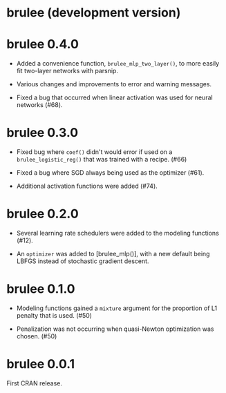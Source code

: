 # brulee (development version)

# brulee 0.4.0

* Added a convenience function, `brulee_mlp_two_layer()`, to more easily fit two-layer networks with parsnip.  

* Various changes and improvements to error and warning messages. 

* Fixed a bug that occurred when linear activation was used for neural networks (#68). 

# brulee 0.3.0

* Fixed bug where `coef()` didn't would error if used on a `brulee_logistic_reg()` that was trained with a recipe. (#66)

* Fixed a bug where SGD always being used as the optimizer (#61). 

* Additional activation functions were added (#74). 

# brulee 0.2.0

* Several learning rate schedulers were added to the modeling functions (#12).

* An `optimizer` was added to [brulee_mlp()], with a new default being LBFGS instead of stochastic gradient descent. 

# brulee 0.1.0

* Modeling functions gained a `mixture` argument for the proportion of L1 penalty that is used. (#50)

* Penalization was not occurring when quasi-Newton optimization was chosen. (#50)

# brulee 0.0.1

First CRAN release.
